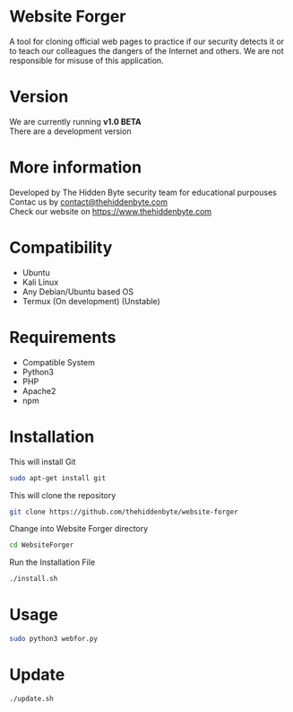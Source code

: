 
# Website Forger

A tool for cloning official web pages to practice if our security detects it or to teach our colleagues the dangers of the Internet and others. 
We are not responsible for misuse of this application.

# Version
We are currently running <b> v1.0 BETA</b> <br />
There are a development version

# More information
Developed by The Hidden Byte security team for educational purpouses <br />
Contac us by contact@thehiddenbyte.com <br />
Check our website on https://www.thehiddenbyte.com <br />

# Compatibility

- Ubuntu
- Kali Linux
- Any Debian/Ubuntu based OS
- Termux (On development) (Unstable)

# Requirements

- Compatible System
- Python3
- PHP
- Apache2
- npm

# Installation

This will install Git
```bash
sudo apt-get install git
```

This will clone the repository
```bash
git clone https://github.com/thehiddenbyte/website-forger
```

Change into Website Forger directory
```bash
cd WebsiteForger
```

Run the Installation File
```bash
./install.sh
```

# Usage
```bash
sudo python3 webfor.py
```

# Update
```bash
./update.sh
```